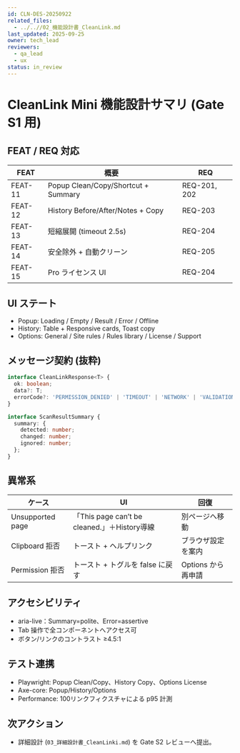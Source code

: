 ```yaml
---
id: CLN-DES-20250922
related_files:
  - ../..//02_機能設計書_CleanLink.md
last_updated: 2025-09-25
owner: tech_lead
reviewers:
  - qa_lead
  - ux
status: in_review
---
```


# CleanLink Mini 機能設計サマリ (Gate S1 用)

## FEAT / REQ 対応
| FEAT | 概要 | REQ |
|---|---|---|
| FEAT-11 | Popup Clean/Copy/Shortcut + Summary | REQ-201, 202 |
| FEAT-12 | History Before/After/Notes + Copy | REQ-203 |
| FEAT-13 | 短縮展開 (timeout 2.5s) | REQ-204 |
| FEAT-14 | 安全除外 + 自動クリーン | REQ-205 |
| FEAT-15 | Pro ライセンス UI | REQ-204 |

## UI ステート
- Popup: Loading / Empty / Result / Error / Offline
- History: Table + Responsive cards, Toast copy
- Options: General / Site rules / Rules library / License / Support

## メッセージ契約 (抜粋)
```ts
interface CleanLinkResponse<T> {
  ok: boolean;
  data?: T;
  errorCode?: 'PERMISSION_DENIED' | 'TIMEOUT' | 'NETWORK' | 'VALIDATION' | 'UNSUPPORTED_PAGE';
}

interface ScanResultSummary {
  summary: {
    detected: number;
    changed: number;
    ignored: number;
  };
}
```

## 異常系
| ケース | UI | 回復 |
|---|---|---|
| Unsupported page | 「This page can’t be cleaned.」＋History導線 | 別ページへ移動 |
| Clipboard 拒否 | トースト + ヘルプリンク | ブラウザ設定を案内 |
| Permission 拒否 | トースト + トグルを false に戻す | Options から再申請 |

## アクセシビリティ
- aria-live：Summary=polite、Error=assertive
- Tab 操作で全コンポーネントへアクセス可
- ボタン/リンクのコントラスト ≥4.5:1

## テスト連携
- Playwright: Popup Clean/Copy、History Copy、Options License
- Axe-core: Popup/History/Options
- Performance: 100リンクフィクスチャによる p95 計測

## 次アクション
- 詳細設計 (`03_詳細設計書_CleanLinki.md`) を Gate S2 レビューへ提出。
